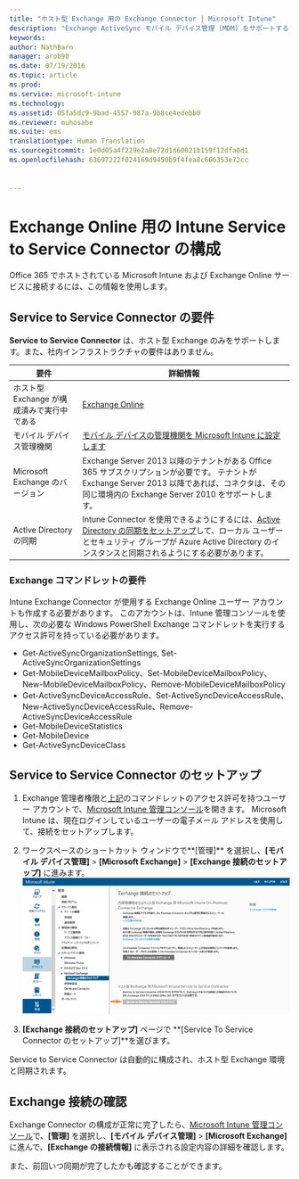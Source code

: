 ```yaml
---
title: "ホスト型 Exchange 用の Exchange Connector | Microsoft Intune"
description: "Exchange ActiveSync モバイル デバイス管理 (MDM) をサポートするために、Intune を Office 365 Exchange サービスに接続する。"
keywords: 
author: NathBarn
manager: arob98
ms.date: 07/19/2016
ms.topic: article
ms.prod: 
ms.service: microsoft-intune
ms.technology: 
ms.assetid: 05fa5dc9-9bad-4557-987a-9b8ce4edebb0
ms.reviewer: muhosabe
ms.suite: ems
translationtype: Human Translation
ms.sourcegitcommit: 1e0d05a4f229e2a8e72d1d60021b159f12dfa0d1
ms.openlocfilehash: 63697222f024169d9450b9f4fea8c666353e72cc


---
```


# Exchange Online 用の Intune Service to Service Connector の構成

Office 365 でホストされている Microsoft Intune および Exchange Online サービスに接続するには、この情報を使用します。

## Service to Service Connector の要件
**Service to Service Connector** は、ホスト型 Exchange のみをサポートします。また、社内インフラストラクチャの要件はありません。

|要件|詳細情報|
|---------------|--------------------|
|ホスト型 Exchange が構成済みで実行中である|[Exchange Online](https://technet.microsoft.com/library/jj200580.aspx) |
|モバイル デバイス管理機関| [モバイル デバイスの管理機関を Microsoft Intune に設定します](get-ready-to-enroll-devices-in-microsoft-intune.md#set-mobile-device-management-authority)|
|Microsoft Exchange のバージョン|Exchange Server 2013 以降のテナントがある Office 365 サブスクリプションが必要です。 テナントが Exchange Server 2013 以降であれば、コネクタは、その同じ環境内の Exchange Server 2010 をサポートします。|
|Active Directory の同期|Intune Connector を使用できるようにするには、[Active Directory の同期をセットアップ](/intune/get-started/start-with-a-paid-subscription-to-microsoft-intune-step-3)して、ローカル ユーザーとセキュリティ グループが Azure Active Directory のインスタンスと同期されるようにする必要があります。|

### Exchange コマンドレットの要件

Intune Exchange Connector が使用する Exchange Online ユーザー アカウントも作成する必要があります。 このアカウントは、Intune 管理コンソールを使用し、次の必要な Windows PowerShell Exchange コマンドレットを実行するアクセス許可を持っている必要があります。

 - Get-ActiveSyncOrganizationSettings, Set-ActiveSyncOrganizationSettings
 - Get-MobileDeviceMailboxPolicy、Set-MobileDeviceMailboxPolicy、New-MobileDeviceMailboxPolicy、Remove-MobileDeviceMailboxPolicy
 - Get-ActiveSyncDeviceAccessRule、Set-ActiveSyncDeviceAccessRule、New-ActiveSyncDeviceAccessRule、Remove-ActiveSyncDeviceAccessRule
 - Get-MobileDeviceStatistics
 - Get-MobileDevice
 - Get-ActiveSyncDeviceClass

## Service to Service Connector のセットアップ

1. Exchange 管理者権限と[上記](#exchange-cmdlet-requirements)のコマンドレットのアクセス許可を持つユーザー アカウントで、[Microsoft Intune 管理コンソール](http://manage.microsoft.com)を開きます。 Microsoft Intune は、現在ログインしているユーザーの電子メール アドレスを使用して、接続をセットアップします。

2.  ワークスペースのショートカット ウィンドウで**[管理]** を選択し、**[モバイル デバイス管理]** > **[Microsoft Exchange]**  > **[Exchange 接続のセットアップ]** に進みます。
![[Service To Service Connector のセットアップ] ページ](../media/intunesa5cservicetoserviceconnector.png)

3.  **[Exchange 接続のセットアップ]** ページで **[Service To Service Connector のセットアップ]**を選びます。


Service to Service Connector は自動的に構成され、ホスト型 Exchange 環境と同期されます。

## Exchange 接続の確認

Exchange Connector の構成が正常に完了したら、[Microsoft Intune 管理コンソール](http://manage.microsoft.com)で、**[管理]** を選択し、**[モバイル デバイス管理]** > **[Microsoft Exchange]** に進んで、**[Exchange の接続情報]** に表示される設定内容の詳細を確認します。

また、前回いつ同期が完了したかも確認することができます。



<!--HONumber=Jul16_HO3-->


